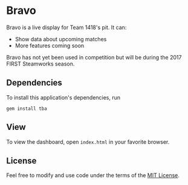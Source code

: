 # Bravo
Bravo is a live display for Team 1418's pit. It can:

* Show data about upcoming matches
* More features coming soon

Bravo has not yet been used in competition but will be during the 2017 FIRST Steamworks season.

## Dependencies
To install this application's dependencies, run

    gem install tba

## View
To view the dashboard, open `index.html` in your favorite browser.

## License
Feel free to modify and use code under the terms of the [MIT License](LICENSE).